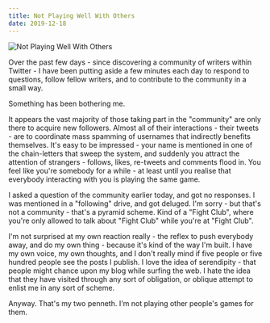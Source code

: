 ```yaml
---
title: Not Playing Well With Others
date: 2019-12-18
---
```


![Not Playing Well With Others](https://source.unsplash.com/ZYYS1kapOm8/1600x900)

Over the past few days - since discovering a community of writers within Twitter - I have been putting aside a few minutes each day to respond to questions, follow fellow writers, and to contribute to the community in a small way.

Something has been bothering me.

It appears the vast majority of those taking part in the "community" are only there to acquire new followers. Almost all of their interactions - their tweets - are to coordinate mass spamming of usernames that indirectly benefits themselves. It's easy to be impressed - your name is mentioned in one of the chain-letters that sweep the system, and suddenly you attract the attention of strangers - follows, likes, re-tweets and comments flood in. You feel like you're somebody for a while - at least until you realise that everybody interacting with you is playing the same game.

I asked a question of the community earlier today, and got no responses. I was mentioned in a "following" drive, and got deluged. I'm sorry - but that's not a community - that's a pyramid scheme. Kind of a "Fight Club", where you're only allowed to talk about "Fight Club" while you're at "Fight Club".

I'm not surprised at my own reaction really - the reflex to push everybody away, and do my own thing - because it's kind of the way I'm built. I have my own voice, my own thoughts, and I don't really mind if five people or five hundred people see the posts I publish. I love the idea of serendipity - that people might chance upon my blog while surfing the web. I hate the idea that they have visited through any sort of obligation, or oblique attempt to enlist me in any sort of scheme.

Anyway. That's my two penneth. I'm not playing other people's games for them.
